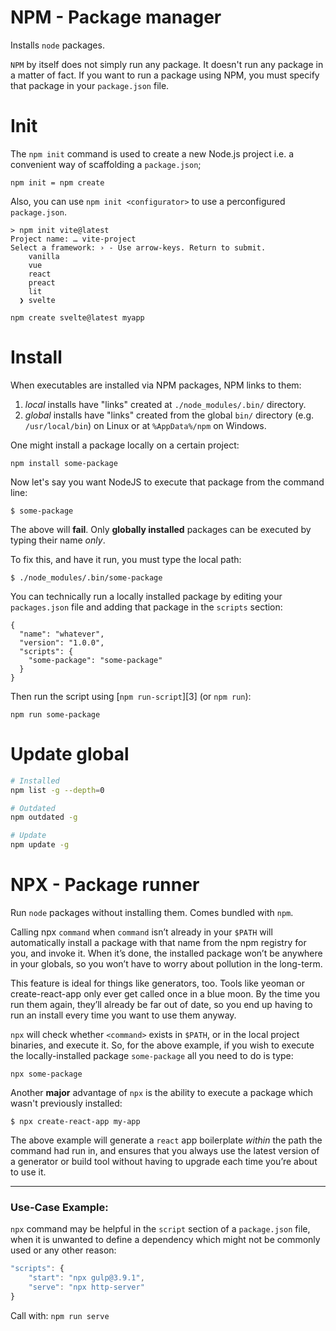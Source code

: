 # NPM - Package manager

Installs `node` packages.

`NPM` by itself does not simply run any package. It doesn't run any package in a matter of fact. If you want to run a package using NPM, you must specify that package in your `package.json` file.

# Init

The `npm init` command is used to create a new Node.js project i.e. a convenient way of scaffolding a `package.json`;

```
npm init = npm create
```

Also, you can use `npm init <configurator>` to use a perconfigured `package.json`.

```
> npm init vite@latest
Project name: … vite-project
Select a framework: › - Use arrow-keys. Return to submit.
    vanilla
    vue
    react
    preact
    lit
  ❯ svelte
```

```
npm create svelte@latest myapp
```

# Install

When executables are installed via NPM packages, NPM links to them:

1. _local_ installs have "links" created at `./node_modules/.bin/` directory.
2. _global_ installs have "links" created from the global `bin/` directory (e.g. `/usr/local/bin`) on Linux or at `%AppData%/npm` on Windows.

One might install a package locally on a certain project:

    npm install some-package

Now let's say you want NodeJS to execute that package from the command line:

    $ some-package

The above will **fail**. Only **globally installed** packages can be executed by typing their name _only_.

To fix this, and have it run, you must type the local path:

    $ ./node_modules/.bin/some-package

You can technically run a locally installed package by editing your `packages.json` file and adding that package in the `scripts` section:

    {
      "name": "whatever",
      "version": "1.0.0",
      "scripts": {
        "some-package": "some-package"
      }
    }

Then run the script using [`npm run-script`][3] (or `npm run`):

    npm run some-package

# Update global

```bash
# Installed
npm list -g --depth=0

# Outdated
npm outdated -g

# Update
npm update -g
```

# NPX - Package runner

Run `node` packages without installing them. Comes bundled with `npm`.

Calling npx `command` when `command` isn’t already in your `$PATH` will automatically install a package with that name from the npm registry for you, and invoke it. When it’s done, the installed package won’t be anywhere in your globals, so you won’t have to worry about pollution in the long-term.

This feature is ideal for things like generators, too. Tools like yeoman or create-react-app only ever get called once in a blue moon. By the time you run them again, they’ll already be far out of date, so you end up having to run an install every time you want to use them anyway.

`npx` will check whether `<command>` exists in `$PATH`, or in the local project binaries, and execute it. So, for the above example, if you wish to execute the locally-installed package `some-package` all you need to do is type:

    npx some-package

Another **major** advantage of `npx` is the ability to execute a package which wasn't previously installed:

    $ npx create-react-app my-app

The above example will generate a `react` app boilerplate _within_ the path the command had run in, and ensures that you always use the latest version of a generator or build tool without having to upgrade each time you’re about to use it.

---

### Use-Case Example:

`npx` command may be helpful in the `script` section of a `package.json` file,
when it is unwanted to define a dependency which might not be commonly used or any other reason:

```js
"scripts": {
    "start": "npx gulp@3.9.1",
    "serve": "npx http-server"
}
```

Call with: `npm run serve`
